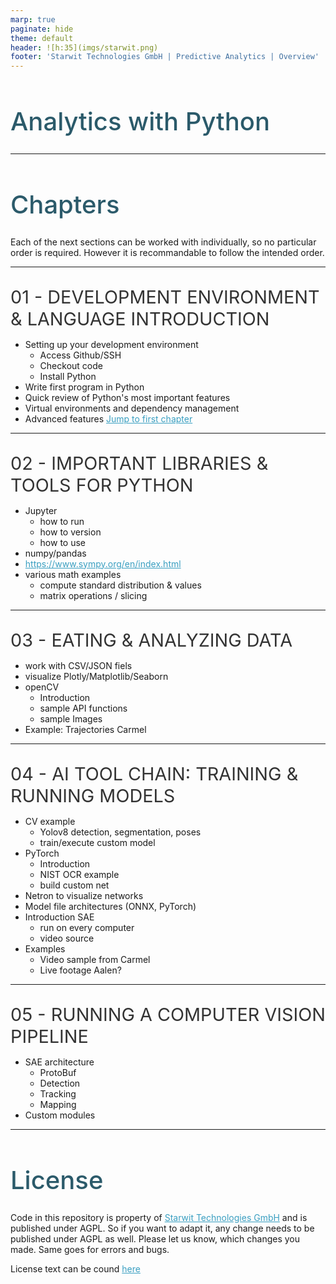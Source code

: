 ```yaml
---
marp: true
paginate: hide
theme: default 
header: ![h:35](imgs/starwit.png)
footer: 'Starwit Technologies GmbH | Predictive Analytics | Overview'
---
```


<!-- _class: lead -->
# Analytics with Python
---
# Chapters

Each of the next sections can be worked with individually, so no particular order is required. However it is recommandable to follow the intended order.

---
## 01 - Development Environment & Language Introduction 
* Setting up your development environment
  * Access Github/SSH
  * Checkout code
  * Install Python
* Write first program in Python
* Quick review of Python's most important features
* Virtual environments and dependency management
* Advanced features
[Jump to first chapter](01-Python+Devtools-Introduction/01-intro.md)
---
## 02 - Important libraries & tools for Python
* Jupyter
  * how to run
  * how to version
  * how to use
* numpy/pandas
* https://www.sympy.org/en/index.html
* various math examples
  * compute standard distribution & values
  * matrix operations / slicing

---
## 03 - Eating & Analyzing Data
* work with CSV/JSON fiels
* visualize Plotly/Matplotlib/Seaborn
* openCV
  * Introduction
  * sample API functions
  * sample Images 
* Example: Trajectories Carmel

---
## 04 - AI tool chain: training & running models 
* CV example 
  * Yolov8 detection, segmentation, poses
  * train/execute custom model
* PyTorch
  * Introduction
  * NIST OCR example
  * build custom net
* Netron to visualize networks
* Model file architectures (ONNX, PyTorch)
* Introduction SAE
  * run on every computer
  * video source
* Examples 
  * Video sample from Carmel
  * Live footage Aalen?
---
## 05 - Running a computer vision pipeline 
* SAE architecture
  * ProtoBuf
  * Detection
  * Tracking
  * Mapping
* Custom modules
---
# License

Code in this repository is property of [Starwit Technologies GmbH](https://starwit-technologies.de/) and is published under AGPL. So if you want to adapt it, any change needs to be published under AGPL as well. Please let us know, which changes you made. Same goes for errors and bugs.

License text can be cound [here](License)

<style>
header {
  text-align: right;
  font-size: 0.7rem;
  color: #bbb;
  margin: 20px;
  left: 0px;
  right: 0px;
  padding-top: 5px;
}
footer {
  font-size: 0.7rem;
  color: #bbb;
}
section.lead {
  text-align: center;
  margin-bottom: 40px;
}
section {
  font-size: 1.2rem;
}
section.lead h1 {
  font-size: 2.5rem;
  font-weight: 600;
}
section.linked footer {
  display: none;
}
section.linked header {
  display: none;
}
section.quote {
  font-size: 1.0rem;
  text-align: center;
  font-style: italic;
  color: #555;
}

h1 {
  font-size: 2.5rem;
  font-weight: 500;
  color: #2B5A6A;
}
h2 {
  font-size: 1.8rem;
  font-weight: 400;
  color: #333;
  margin-top: 30px;
  margin-bottom: 15px;
  text-transform: uppercase;
}
a {
  color: #3A9FC1;
}
a:hover {
  color: #1E708B; 
  text-decoration: underline; 
}
ul {
  text-align: left
}

</style>